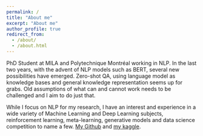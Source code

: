 ```yaml
---
permalink: /
title: "About me"
excerpt: "About me"
author_profile: true
redirect_from: 
  - /about/
  - /about.html
---
```


PhD Student at MILA and Polytechnique Montréal working in NLP. In the last two years, with the advent of NLP models such as BERT, several new possibilities have emerged. Zero-shot QA, using language model as knowledge bases and general knowledge representation seems up for grabs. Old assumptions of what can and cannot work needs to be challenged and I aim to do just that.


While I focus on NLP for my research, I have an interest and experience in a wide variety of Machine Learning and Deep Learning subjects, reinforcement learning, meta-learning, generative models and data science competition to name a few. [My Github](https://github.com/luee-c) and [my kaggle](https://www.kaggle.com/octthe16th).
